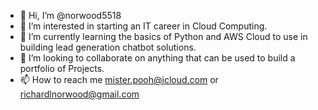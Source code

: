 - 👋 Hi, I’m @norwood5518
- 👀 I’m interested in starting an IT career in Cloud Computing.
- 🌱 I’m currently learning the basics of Python and AWS Cloud to use in building lead generation chatbot solutions.
- 💞️ I’m looking to collaborate on anything that can be used to build a portfolio of Projects.
- 📫 How to reach me mister.pooh@icloud.com or richardlnorwood@gmail.com

<!---
norwood5518/norwood5518 is a ✨ special ✨ repository because its `README.md` (this file) appears on your GitHub profile.
You can click the Preview link to take a look at your changes.
--->

